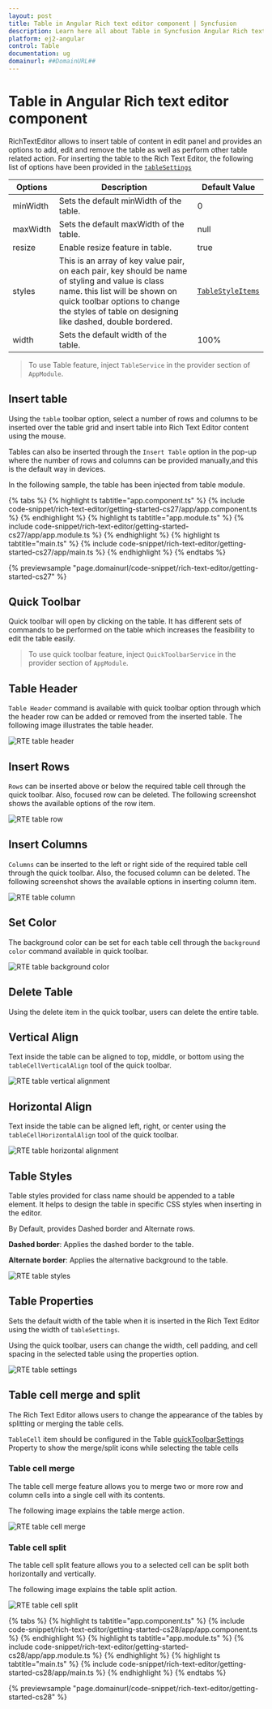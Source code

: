 ```yaml
---
layout: post
title: Table in Angular Rich text editor component | Syncfusion
description: Learn here all about Table in Syncfusion Angular Rich text editor component of Syncfusion Essential JS 2 and more.
platform: ej2-angular
control: Table 
documentation: ug
domainurl: ##DomainURL##
---
```


# Table in Angular Rich text editor component

RichTextEditor allows to insert table of content in edit panel and provides an options to add, edit and remove the table as well as perform other table related action. For inserting the table to the Rich Text Editor, the following list of options have been provided in the [`tableSettings`](https://ej2.syncfusion.com/angular/documentation/api/rich-text-editor/tableSettingsModel/)

| Options | Description | Default Value |
|----------------|---------|-----------------------------|
| minWidth | Sets the default minWidth of the table. | 0 |
| maxWidth | Sets the default maxWidth of the table. | null |
| resize | Enable resize feature in table.| true |
| styles | This is an array of key value pair, on each pair, key should be name of styling and value is class name. this list will be shown on quick toolbar options to change the styles of table on designing like dashed, double bordered. | [`TableStyleItems`](https://ej2.syncfusion.com/angular/documentation/api/rich-text-editor/tableSettingsModel/#styles) |
| width | Sets the default width of the table. | 100% |

> To use Table feature, inject `TableService` in the provider section of `AppModule`.

## Insert table

Using the `table` toolbar option, select a number of rows and columns to be inserted over the table
grid and insert table into Rich Text Editor content using the mouse.

Tables can also be inserted through the `Insert Table` option in the pop-up where the number of rows
and columns can be provided manually,and this is the default way in devices.

In the following sample, the table has been injected from table module.

{% tabs %}
{% highlight ts tabtitle="app.component.ts" %}
{% include code-snippet/rich-text-editor/getting-started-cs27/app/app.component.ts %}
{% endhighlight %}
{% highlight ts tabtitle="app.module.ts" %}
{% include code-snippet/rich-text-editor/getting-started-cs27/app/app.module.ts %}
{% endhighlight %}
{% highlight ts tabtitle="main.ts" %}
{% include code-snippet/rich-text-editor/getting-started-cs27/app/main.ts %}
{% endhighlight %}
{% endtabs %}
  
{% previewsample "page.domainurl/code-snippet/rich-text-editor/getting-started-cs27" %}

## Quick Toolbar

Quick toolbar will open by clicking on the table. It has different sets of commands to be performed on
the table which increases the feasibility to edit the table easily.

> To use quick toolbar feature, inject `QuickToolbarService` in the provider section of `AppModule`.

## Table Header

`Table Header` command is available with quick toolbar option through which the header row can be
added or removed from the inserted table. The following image illustrates the table header.

![RTE table header](images/table_header.png)

## Insert Rows

`Rows` can be inserted above or below the required table cell through the quick toolbar. Also,
focused row can be deleted. The following screenshot shows the available options of the row item.

![RTE table row](images/table_rows.png)

## Insert Columns

`Columns` can be inserted to the left or right side of the required table cell through the quick
toolbar. Also, the focused column can be deleted. The following screenshot shows the available
options in inserting column item.

![RTE table column](images/table_column.png)

## Set Color

The background color can be set for each table cell through the `background color` command available
in quick toolbar.

![RTE table background color](images/table_bg_color.png)

## Delete Table

Using the delete item in the quick toolbar, users can delete the entire table.

## Vertical Align

Text inside the table can be aligned to top, middle, or bottom using the `tableCellVerticalAlign`
tool of the quick toolbar.

![RTE table vertical alignment](images/table_vertical.png)

## Horizontal Align

Text inside the table can be aligned left, right, or center using the `tableCellHorizontalAlign` tool
of the quick toolbar.

![RTE table horizontal alignment](images/table_horizontal.png)

## Table Styles

Table styles provided for class name should be appended to a table element. It helps to design the
table in specific CSS styles when inserting in the editor.

By Default, provides Dashed border and Alternate rows.

**Dashed border**: Applies the dashed border to the table.

**Alternate border**: Applies the alternative background to the table.

![RTE table styles](images/table_style.png)

## Table Properties

Sets the default width of the table when it is inserted in the Rich Text Editor using the width of
`tableSettings`.

Using the quick toolbar, users can change the width, cell padding, and cell spacing in the selected
table using the properties option.

![RTE table settings](images/table_properties.png)

## Table cell merge and split

The Rich Text Editor allows users to change the appearance of the tables by splitting or merging the table cells.

`TableCell` item should be configured in the Table [quickToolbarSettings](https://ej2.syncfusion.com/angular/documentation/api/rich-text-editor/quickToolbarSettings/#table) Property to show the merge/split icons while selecting the table cells

### Table cell merge

The table cell merge feature allows you to merge two or more row and column cells into a single cell with its contents.

The following image explains the table merge action.

![RTE table cell merge](./images/table_merge.png)

### Table cell split

The table cell split feature allows you to a selected cell can be split both horizontally and vertically.

The following image explains the table split action.

![RTE table cell split](./images/table_split.png)

{% tabs %}
{% highlight ts tabtitle="app.component.ts" %}
{% include code-snippet/rich-text-editor/getting-started-cs28/app/app.component.ts %}
{% endhighlight %}
{% highlight ts tabtitle="app.module.ts" %}
{% include code-snippet/rich-text-editor/getting-started-cs28/app/app.module.ts %}
{% endhighlight %}
{% highlight ts tabtitle="main.ts" %}
{% include code-snippet/rich-text-editor/getting-started-cs28/app/main.ts %}
{% endhighlight %}
{% endtabs %}
  
{% previewsample "page.domainurl/code-snippet/rich-text-editor/getting-started-cs28" %}
